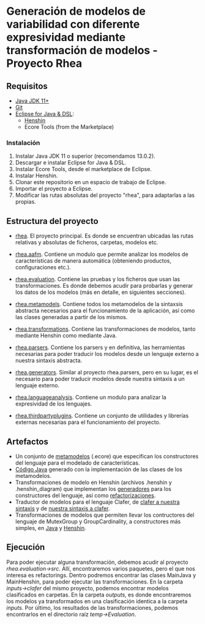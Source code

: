 # Generación de modelos de variabilidad con diferente expresividad mediante transformación de modelos - Proyecto Rhea

## Requisitos
- [Java JDK 11+](https://www.oracle.com/java/)
- [Git](https://git-scm.com/)
- [Eclipse for Java & DSL](https://www.eclipse.org/):
  - [Henshin]( http://download.eclipse.org/modeling/emft/henshin/updates/nightly)
  - Ecore Tools (from the Marketplace)

### Instalación
1. Instalar Java JDK 11 o superior (recomendamos 13.0.2).
2. Descargar e instalar Eclipse for Java & DSL.
3. Instalar Ecore Tools, desde el marketplace de Eclipse.
4. Instalar Henshin.
5. Clonar este repositorio en un espacio de trabajo de Eclipse.
6. Importar el proyecto a Eclipse.
7. Modificar las rutas absolutas del proyecto "rhea", para adaptarlas a las propias.

## Estructura del proyecto
* [rhea](https://github.com/CAOSD-group/rhea/tree/main/rhea). El proyecto principal. Es donde se encuentran ubicadas las rutas relativas y absolutas de ficheros, carpetas, modelos etc.

* [rhea.aafm](https://github.com/CAOSD-group/rhea/tree/main/rhea.aafm). Contiene un modulo que permite analizar los modelos de características de manera automática (obteniendo productos, configuraciones etc.).

* [rhea.evaluation](https://github.com/CAOSD-group/rhea/tree/main/rhea.evaluation). Contiene las pruebas y los ficheros que usan las transformaciones. Es donde debemos acudir para probarlas y generar los datos de los modelos (más en detalle, en siguientes secciones).

* [rhea.metamodels](https://github.com/CAOSD-group/rhea/tree/main/rhea.metamodels). Contiene todos los metamodelos de la sintaxsis abstracta necesarios para el funcionamiento de la aplicación, así como las clases generadas a partir de los mismos.

* [rhea.transformations](https://github.com/CAOSD-group/rhea/tree/main/rhea.transformations). Contiene las transformaciones de modelos, tanto mediante Henshin como mediante Java.

* [rhea.parsers](https://github.com/CAOSD-group/rhea/tree/main/rhea.parsers). Contiene los parsers y en definitiva, las herramientas necesarias para poder traducir los modelos desde un lenguaje externo a nuestra sintaxis abstracta.

* [rhea.generators](https://github.com/CAOSD-group/rhea/tree/main/rhea.generators). Similar al proyecto rhea.parsers, pero en su lugar, es el necesario para poder traducir modelos desde nuestra sintaxis a un lenguaje externo.

* [rhea.languageanalysis](https://github.com/CAOSD-group/rhea/tree/main/rhea.languageanalysis). Contiene un modulo para analizar la expresividad de los lenguajes.

* [rhea.thirdpartyplugins](https://github.com/CAOSD-group/rhea/tree/main/rhea.thirdpartyplugins). Contiene un conjunto de utilidades y librerías externas necesarias para el funcionamiento del proyecto.

## Artefactos
* Un conjunto de [metamodelos](https://github.com/CAOSD-group/rhea/tree/main/rhea.metamodels/metamodels) (.ecore) que especifican los constructores del lenguaje para el modelado de características.
* [Código Java](https://github.com/CAOSD-group/rhea/tree/main/rhea.metamodels/src/rhea/metamodels) generado con la implementación de las clases de los metamodelos.
* Transformaciones de modelo en Henshin (archivos .henshin y .henshin_diagram) que implementan los [generadores](https://github.com/CAOSD-group/rhea/tree/main/rhea.transformations/languagegenerators) para los constructores del lenguaje, así como [refactorizaciones](https://github.com/CAOSD-group/rhea/tree/main/rhea.transformations/refactorings).
* Traductor de modelos para el lenguaje Clafer, de [clafer a nuestra sintaxis](https://github.com/CAOSD-group/rhea/tree/main/rhea.parsers/src/rhea/parsers/clafer) y de [nuestra sintaxis a clafer](https://github.com/CAOSD-group/rhea/tree/main/rhea.generators/src/rhea/generators).
* Transformaciones de modelos que permiten llevar los contructores del lenguaje de MutexGroup y GroupCardinality, a constructores más simples, en [Java](https://github.com/CAOSD-group/rhea/tree/main/rhea.transformations/src/rhea/transformations/refactoringJava) y [Henshin](https://github.com/CAOSD-group/rhea/tree/main/rhea.transformations/src/rhea/transformations/refactoringHenshin).

## Ejecución
Para poder ejecutar alguna transformación, debemos acudir al proyecto *rhea.evaluation->src*. Allí, encontraremos varios paquetes, pero el que nos interesa es refactorings. Dentro podremos encontrar las clases MainJava y MainHenshin, para poder ejecutar las transformaciones. En la carpeta *inputs->clafer* del mismo proyecto, podemos encontrar modelos clasificados en carpetas. En la carpeta *outputs*, es donde encontraremos los modelos ya transformados en una clasificación identica a la carpeta *inputs*. Por último, los resultados de las transformaciones, podemos encontrarlos en el directorio raíz *temp->Evaluation*.
